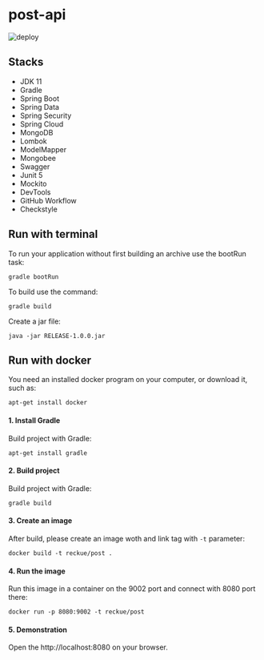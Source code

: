 # post-api

![deploy](https://github.com/Reckue/post-api/workflows/deploy/badge.svg)


## Stacks
- JDK 11
- Gradle
- Spring Boot
- Spring Data
- Spring Security
- Spring Cloud
- MongoDB
- Lombok
- ModelMapper
- Mongobee
- Swagger
- Junit 5
- Mockito
- DevTools
- GitHub Workflow
- Checkstyle

## Run with terminal

To run your application without first building an archive use the bootRun task:
```
gradle bootRun
```

To build use the command:
```
gradle build
```

Create a jar file:
```
java -jar RELEASE-1.0.0.jar
```

## Run with docker
You need an installed docker program on your computer, or download it, such as:
```
apt-get install docker
```

#### 1. Install Gradle
Build project with Gradle:
```
apt-get install gradle
```

#### 2. Build project
Build project with Gradle:
```
gradle build
```

#### 3. Create an image
After build, please create an image woth and link tag with `-t` parameter:
```
docker build -t reckue/post .
```

#### 4. Run the image
Run this image in a container on the 9002 port and connect with 8080 port there:
```
docker run -p 8080:9002 -t reckue/post
```

#### 5. Demonstration
Open the http://localhost:8080 on your browser.
